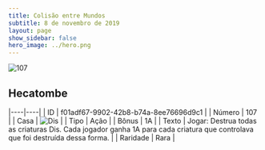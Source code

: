 ```yaml
---
title: Colisão entre Mundos
subtitle: 8 de novembro de 2019
layout: page
show_sidebar: false
hero_image: ../hero.png
---
```


![107](https://cdn.keyforgegame.com/media/card_front/pt/452_107_GG27V632WM5J_pt.png)

## Hecatombe

|----|----|
| ID | f01adf67-9902-42b8-b74a-8ee76696d9c1 |
| Número | 107 |
| Casa | ![Dis](https://archonarcana.com/images/thumb/e/e8/Dis.png/22px-Dis.png "Dis") |
| Tipo | Ação |
| Bônus | 1A |
| Texto | Jogar: Destrua todas as criaturas Dis.  Cada jogador ganha 1A para cada criatura que controlava que foi destruída dessa forma. |
| Raridade | Rara |
